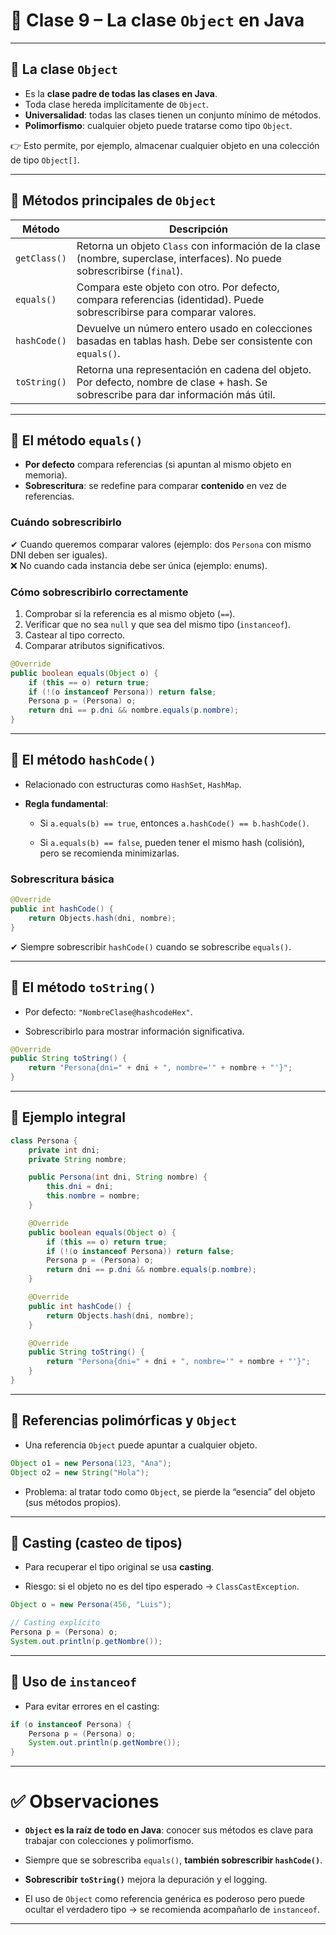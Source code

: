 # 📘 Clase 9 – La clase `Object` en Java

---

## 🔹 La clase `Object`

- Es la **clase padre de todas las clases en Java**.  
- Toda clase hereda implícitamente de `Object`.  
- **Universalidad**: todas las clases tienen un conjunto mínimo de métodos.  
- **Polimorfismo**: cualquier objeto puede tratarse como tipo `Object`.  

👉 Esto permite, por ejemplo, almacenar cualquier objeto en una colección de tipo `Object[]`.

---

## 🔹 Métodos principales de `Object`

| Método       | Descripción |
|--------------|-------------|
| `getClass()` | Retorna un objeto `Class` con información de la clase (nombre, superclase, interfaces). No puede sobrescribirse (`final`). |
| `equals()`   | Compara este objeto con otro. Por defecto, compara referencias (identidad). Puede sobrescribirse para comparar valores. |
| `hashCode()` | Devuelve un número entero usado en colecciones basadas en tablas hash. Debe ser consistente con `equals()`. |
| `toString()` | Retorna una representación en cadena del objeto. Por defecto, nombre de clase + hash. Se sobrescribe para dar información más útil. |

---

## 🔹 El método `equals()`

- **Por defecto** compara referencias (si apuntan al mismo objeto en memoria).  
- **Sobrescritura**: se redefine para comparar **contenido** en vez de referencias.  

### Cuándo sobrescribirlo
✔ Cuando queremos comparar valores (ejemplo: dos `Persona` con mismo DNI deben ser iguales).  
❌ No cuando cada instancia debe ser única (ejemplo: enums).  

### Cómo sobrescribirlo correctamente
1. Comprobar si la referencia es al mismo objeto (`==`).  
2. Verificar que no sea `null` y que sea del mismo tipo (`instanceof`).  
3. Castear al tipo correcto.  
4. Comparar atributos significativos.  

```java
@Override
public boolean equals(Object o) {
    if (this == o) return true;
    if (!(o instanceof Persona)) return false;
    Persona p = (Persona) o;
    return dni == p.dni && nombre.equals(p.nombre);
}
````

---

## 🔹 El método `hashCode()`

- Relacionado con estructuras como `HashSet`, `HashMap`.
    
- **Regla fundamental**:
    
    - Si `a.equals(b) == true`, entonces `a.hashCode() == b.hashCode()`.
        
    - Si `a.equals(b) == false`, pueden tener el mismo hash (colisión), pero se recomienda minimizarlas.
        

### Sobrescritura básica

```java
@Override
public int hashCode() {
    return Objects.hash(dni, nombre);
}
```

✔ Siempre sobrescribir `hashCode()` cuando se sobrescribe `equals()`.

---

## 🔹 El método `toString()`

- Por defecto: `"NombreClase@hashcodeHex"`.
    
- Sobrescribirlo para mostrar información significativa.
    

```java
@Override
public String toString() {
    return "Persona{dni=" + dni + ", nombre='" + nombre + "'}";
}
```

---

## 🔹 Ejemplo integral

```java
class Persona {
    private int dni;
    private String nombre;

    public Persona(int dni, String nombre) {
        this.dni = dni;
        this.nombre = nombre;
    }

    @Override
    public boolean equals(Object o) {
        if (this == o) return true;
        if (!(o instanceof Persona)) return false;
        Persona p = (Persona) o;
        return dni == p.dni && nombre.equals(p.nombre);
    }

    @Override
    public int hashCode() {
        return Objects.hash(dni, nombre);
    }

    @Override
    public String toString() {
        return "Persona{dni=" + dni + ", nombre='" + nombre + "'}";
    }
}
```

---

## 🔹 Referencias polimórficas y `Object`

- Una referencia `Object` puede apuntar a cualquier objeto.
    

```java
Object o1 = new Persona(123, "Ana");
Object o2 = new String("Hola");
```

- Problema: al tratar todo como `Object`, se pierde la “esencia” del objeto (sus métodos propios).
    

---

## 🔹 Casting (casteo de tipos)

- Para recuperar el tipo original se usa **casting**.
    
- Riesgo: si el objeto no es del tipo esperado → `ClassCastException`.
    

```java
Object o = new Persona(456, "Luis");

// Casting explícito
Persona p = (Persona) o;
System.out.println(p.getNombre());
```

---

## 🔹 Uso de `instanceof`

- Para evitar errores en el casting:
    

```java
if (o instanceof Persona) {
    Persona p = (Persona) o;
    System.out.println(p.getNombre());
}
```

---

# ✅ Observaciones

- **`Object` es la raíz de todo en Java**: conocer sus métodos es clave para trabajar con colecciones y polimorfismo.
    
- Siempre que se sobrescriba `equals()`, **también sobrescribir `hashCode()`**.
    
- **Sobrescribir `toString()`** mejora la depuración y el logging.
    
- El uso de `Object` como referencia genérica es poderoso pero puede ocultar el verdadero tipo → se recomienda acompañarlo de `instanceof`.
    

---
